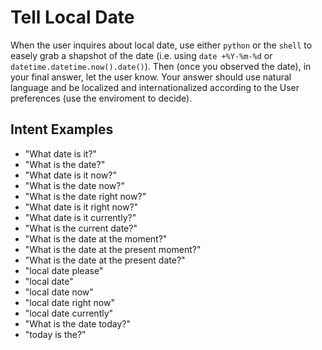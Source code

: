 # Tell Local Date

When the user inquires about local date, use either `python` or the `shell` to easely grab a shapshot of the date (i.e. using `date +%Y-%m-%d` or `datetime.datetime.now().date()`). Then (once you observed the date), in your final answer, let the user know. Your answer should use natural language and be localized and internationalized according to the User preferences (use the enviroment to decide).

## Intent Examples

- "What date is it?"
- "What is the date?"
- "What date is it now?"
- "What is the date now?"
- "What is the date right now?"
- "What date is it right now?"
- "What date is it currently?"
- "What is the current date?"
- "What is the date at the moment?"
- "What is the date at the present moment?"
- "What is the date at the present date?"
- "local date please"
- "local date"
- "local date now"
- "local date right now"
- "local date currently"
- "What is the date today?"
- "today is the?"
